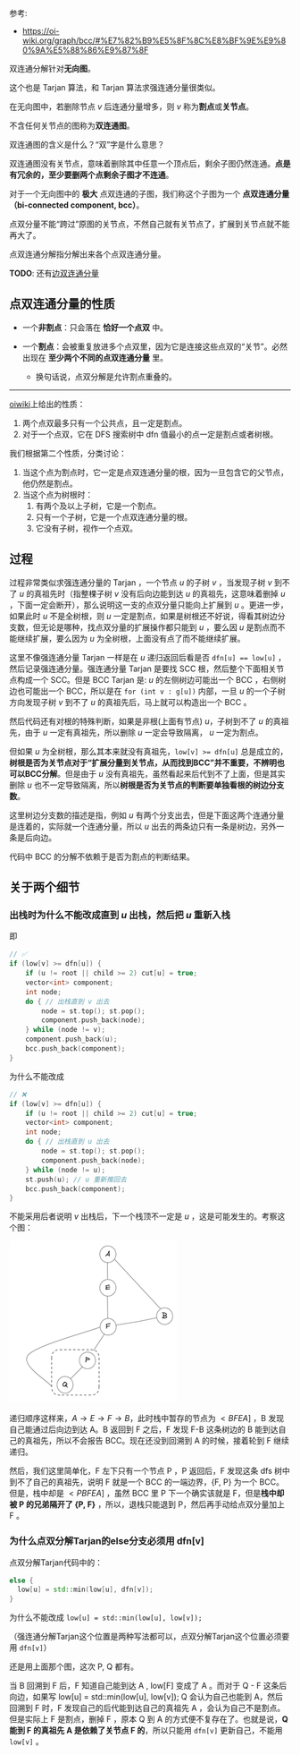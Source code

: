参考:

* https://oi-wiki.org/graph/bcc/#%E7%82%B9%E5%8F%8C%E8%BF%9E%E9%80%9A%E5%88%86%E9%87%8F

双连通分解针对**无向图**。

这个也是 Tarjan 算法，和 Tarjan 算法求强连通分量很类似。

在无向图中，若删除节点 $v$ 后连通分量增多，则 $v$ 称为**割点**或**关节点**。

不含任何关节点的图称为**双连通图**。

双连通图的含义是什么？“双”字是什么意思？

双连通图没有关节点，意味着删除其中任意一个顶点后，剩余子图仍然连通。**点是有冗余的，至少要删两个点剩余子图才不连通**。

对于一个无向图中的 **极大** 点双连通的子图，我们称这个子图为一个 **点双连通分量（bi-connected component, bcc）**。

点双分量不能“跨过”原图的关节点，不然自己就有关节点了，扩展到关节点就不能再大了。

点双连通分解指分解出来各个点双连通分量。

**TODO**: 还有[边双连通分量](https://oi-wiki.org/graph/bcc/#%E8%BE%B9%E5%8F%8C%E8%BF%9E%E9%80%9A%E5%88%86%E9%87%8F)

## 点双连通分量的性质

* 一个**非割点**：只会落在 **恰好一个点双** 中。

* 一个**割点**：会被重复放进多个点双里，因为它是连接这些点双的“关节”。必然出现在 **至少两个不同的点双连通分量** 里。

  * 换句话说，点双分解是允许割点重叠的。

---

[oiwiki](https://oi-wiki.org/graph/bcc/#tarjan-%E7%AE%97%E6%B3%95)上给出的性质：

1.  两个点双最多只有一个公共点，且一定是割点。
2.  对于一个点双，它在 DFS 搜索树中 dfn 值最小的点一定是割点或者树根。

我们根据第二个性质，分类讨论：

1.  当这个点为割点时，它一定是点双连通分量的根，因为一旦包含它的父节点，他仍然是割点。
2.  当这个点为树根时：
    1.  有两个及以上子树，它是一个割点。
    2.  只有一个子树，它是一个点双连通分量的根。
    3.  它没有子树，视作一个点双。

## 过程

过程非常类似求强连通分量的 Tarjan ，一个节点 $u$ 的子树 $v$ ，当发现子树 $v$ 到不了 $u$ 的真祖先时（指整棵子树 $v$ 没有后向边能到达 $u$ 的真祖先，这意味着删掉 $u$ ，下面一定会断开），那么说明这一支的点双分量只能向上扩展到 $u$ 。更进一步，如果此时 $u$ 不是全树根，则 $u$ 一定是割点，如果是树根还不好说，得看其树边分支数，但无论是哪种，找点双分量的扩展操作都只能到 $u$ ，要么因 $u$ 是割点而不能继续扩展，要么因为 $u$ 为全树根，上面没有点了而不能继续扩展。

这里不像强连通分量 Tarjan 一样是在 $u$ 递归返回后看是否 `dfn[u] == low[u]` ，然后记录强连通分量。强连通分量 Tarjan 是要找 SCC 根，然后整个下面相关节点构成一个 SCC。但是 BCC Tarjan 是: $u$ 的左侧树边可能出一个 BCC ，右侧树边也可能出一个 BCC，所以是在 `for (int v : g[u])` 内部，一旦 $u$ 的一个子树方向发现子树 $v$ 到不了 $u$ 的真祖先后，马上就可以构造出一个 BCC 。

然后代码还有对根的特殊判断，如果是非根(上面有节点) $u$，子树到不了 $u$ 的真祖先，由于 $u$ 一定有真祖先，所以删除 $u$ 一定会导致隔离， $u$ 一定为割点。

但如果 $u$ 为全树根，那么其本来就没有真祖先，`low[v] >= dfn[u]` 总是成立的，**树根是否为关节点对于“扩展分量到关节点，从而找到BCC”并不重要，不辨明也可以BCC分解**。但是由于 $u$ 没有真祖先，虽然看起来后代到不了上面，但是其实删除 $u$ 也不一定导致隔离，所以**树根是否为关节点的判断要单独看根的树边分支数**。

这里树边分支数的描述是指，例如 $u$ 有两个分支出去，但是下面这两个连通分量是连着的，实际就一个连通分量，所以 $u$ 出去的两条边只有一条是树边，另外一条是后向边。

代码中 BCC 的分解不依赖于是否为割点的判断结果。

## 关于两个细节

### 出栈时为什么不能改成直到 $u$ 出栈，然后把 $u$ 重新入栈

即

```cpp
// ✅
if (low[v] >= dfn[u]) {
    if (u != root || child >= 2) cut[u] = true;
    vector<int> component;
    int node;
    do { // 出栈直到 v 出去
        node = st.top(); st.pop();
        component.push_back(node);
    } while (node != v);
    component.push_back(u);
    bcc.push_back(component);
}
```

为什么不能改成

```cpp
// ❌
if (low[v] >= dfn[u]) {
    if (u != root || child >= 2) cut[u] = true;
    vector<int> component;
    int node;
    do { // 出栈直到 u 出去
        node = st.top(); st.pop();
        component.push_back(node);
    } while (node != u);
    st.push(u); // u 重新推回去
    bcc.push_back(component);
}
```

不能采用后者说明 $v$ 出栈后，下一个栈顶不一定是 $u$ ，这是可能发生的。考察这个图：

![img](img/graph.png)

递归顺序这样来，$A \rightarrow E \rightarrow F \rightarrow B$，此时栈中暂存的节点为 $< BFEA ]$ ，B 发现自己能通过后向边到达 A。B 返回到 F 之后，F 发现 F-B 这条树边的 B 能到达自己的真祖先，所以不会报告 BCC。现在还没到回溯到 A 的时候，接着轮到 F 继续递归。

然后，我们这里简单化，F 左下只有一个节点 P ，P 返回后，F 发现这条 dfs 树中到不了自己的真祖先，说明 F 就是一个 BCC 的一端边界，{F, P} 为一个 BCC。但是，栈中却是 $< PBFEA ]$ ，虽然 BCC 里 P 下一个确实该就是 F，但是**栈中却被 P 的兄弟隔开了 {P, F}** ，所以，退栈只能退到 P，然后再手动给点双分量加上 F 。

### 为什么点双分解Tarjan的else分支必须用 dfn[v]

点双分解Tarjan代码中的：

```cpp
else {
  low[u] = std::min(low[u], dfn[v]);
}
```

为什么不能改成 `low[u] = std::min(low[u], low[v]);`

（强连通分解Tarjan这个位置是两种写法都可以，点双分解Tarjan这个位置必须要用 `dfn[v]`）

还是用上面那个图，这次 P, Q 都有。

当 B 回溯到 F 后，F 知道自己能到达 A , low[F] 变成了 A 。而对于 Q - F 这条后向边，如果写 low[u] = std::min(low[u], low[v]); Q 会认为自己也能到 A，然后回溯到 F 时，F 发现自己的后代能到达自己的真祖先 A ，会认为自己不是割点。但是实际上 F 是割点，删掉 F ，原本 Q 到 A 的方式便不复存在了。也就是说，**Q 能到 F 的真祖先 A 是依赖了关节点 F 的**，所以只能用 `dfn[v]` 更新自己，不能用 `low[v]` 。
